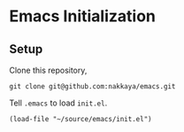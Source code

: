 # Emacs Initialization

## Setup

Clone this repository,

	git clone git@github.com:nakkaya/emacs.git
	
	
Tell ```.emacs``` to load ```init.el```.

	(load-file "~/source/emacs/init.el")
